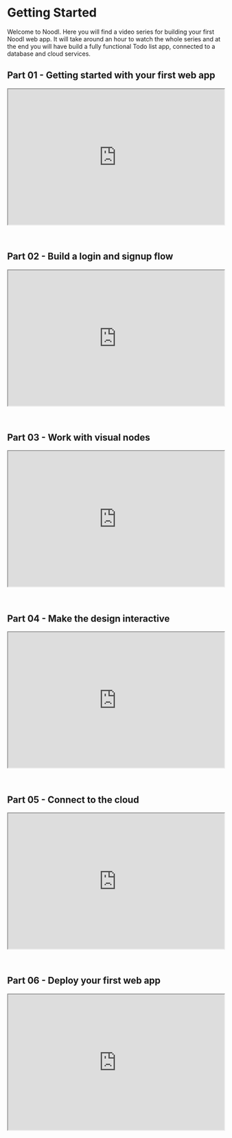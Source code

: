 # Getting Started

Welcome to Noodl. Here you will find a video series for building your first Noodl web app. It will take around an hour to watch the whole series and at the end you will have build a fully functional Todo list app, connected to a database and cloud services.

## Part 01 - Getting started with your first web app

<div style="padding:62.5% 0 0 0;position:relative;"><iframe width="100%" height="100%" src="https://www.youtube.com/embed/mUI_qxr6y6Q" style="position:absolute;top:0;left:0; frameborder="0" allow="accelerometer; autoplay; encrypted-media; gyroscope; picture-in-picture" allowfullscreen></iframe>
</iframe></div>
<br>
<br>

## Part 02 - Build a login and signup flow

<div style="padding:62.5% 0 0 0;position:relative;"><iframe width="100%" height="100%" src="https://www.youtube.com/embed/BjlwNorRivg" style="position:absolute;top:0;left:0; frameborder="0" allow="accelerometer; autoplay; encrypted-media; gyroscope; picture-in-picture" allowfullscreen></iframe>
</iframe></div>
<br>
<br>

## Part 03 - Work with visual nodes

<div style="padding:62.5% 0 0 0;position:relative;"><iframe width="100%" height="100%" src="https://www.youtube.com/embed/hhnWX4RA9Rw" style="position:absolute;top:0;left:0; frameborder="0" allow="accelerometer; autoplay; encrypted-media; gyroscope; picture-in-picture" allowfullscreen></iframe>
</iframe></div>
<br>
<br>

## Part 04 - Make the design interactive

<div style="padding:62.5% 0 0 0;position:relative;"><iframe width="100%" height="100%" src="https://www.youtube.com/embed/AF6YOELKVqg" style="position:absolute;top:0;left:0; frameborder="0" allow="accelerometer; autoplay; encrypted-media; gyroscope; picture-in-picture" allowfullscreen></iframe>
</iframe></div>
<br>
<br>

## Part 05 - Connect to the cloud

<div style="padding:62.5% 0 0 0;position:relative;"><iframe width="100%" height="100%" src="https://www.youtube.com/embed/blX-OBe1aQ8" style="position:absolute;top:0;left:0; frameborder="0" allow="accelerometer; autoplay; encrypted-media; gyroscope; picture-in-picture" allowfullscreen></iframe>
</iframe></div>
<br>
<br>

## Part 06 - Deploy your first web app

<div style="padding:62.5% 0 0 0;position:relative;"><iframe width="100%" height="100%" src="https://www.youtube.com/embed/sKr7ydMEnfo" style="position:absolute;top:0;left:0; frameborder="0" allow="accelerometer; autoplay; encrypted-media; gyroscope; picture-in-picture" allowfullscreen></iframe>
</iframe></div>
<br>
<br>
